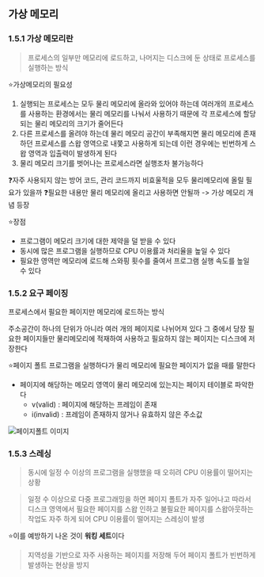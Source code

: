 ## 가상 메모리

### 1.5.1 가상 메모리란
> 프로세스의 일부만 메모리에 로드하고, 나머지는 디스크에 둔 상태로 프로세스를 실행하는 방식

⭐가상메모리의 필요성
1. 실행되는 프로세스는 모두 물리 메모리에 올라와 있어야 하는데 여러개의 프로세스를 사용하는 환경에서는 물리 메모리를 나눠서 사용하기 때문에 각 프로세스에 할당되는 물리 메모리의 크기가 줄어든다
2. 다른 프로세스를 올려야 하는데 물리 메모리 공간이 부족해지면 물리 메모리에 존재하던 프로세스를 스왑 영역으로 내쫓고 사용하게 되는데 이런 경우에는 빈번하게 스왑 영역과 입출력이 발생하게 된다
3. 물리 메모리 크기를 벗어나는 프로세스라면 실행조차 불가능하다

❓자주 사용되지 않는 방어 코드, 관리 코드까지 비효울적을 모두 물리메모리에 올릴 필요가 있을까 
❓필요한 내용만 물리 메모리에 올리고 사용하면 안될까
-> 가상 메모리 개념 등장


⭐장점
* 프로그램이 메모리 크기에 대한 제약을 덜 받을 수 있다
* 동시에 많은 프로그램을 실행하므로 CPU 이용률과 처리율을 높일 수 있다
* 필요한 영역만 메모리에 로드해 스와핑 횟수를 줄여서 프로그램 실행 속도를 높일 수 있다

### 1.5.2 요구 페이징
> 
프로세스에서 필요한 페이지만 메모리에 로드하는 방식

>
주소공간이 하나의 단위가 아니라 여러 개의 페이지로 나뉘어져 있다
그 중에서 당장 필요한 페이지들만 물리메모리에 적재하여 사용하고 필요하지 않는 페이지는 디스크에 저장한다

⭐페이지 폴트
프로그램을 실행하다가 물리 메모리에 필요한 페이지가 없을 때를 말한다

* 페이지에 해당하는 메모리 영역이 물리 메모리에 있는지는 페이지 테이블로 파악한다
  * v(valid) : 페이지에 해당하는 프레임이 존재
  * i(invalid) : 프레임이 존재하지 않거나 유효하지 않은 주소값

![페이지폴트 이미지](https://images.velog.io/images/infoqoch/post/220b9920-e6ea-4373-b75a-8b5f25f9901f/image.png)

### 1.5.3 스레싱
> 동시에 일정 수 이상의 프로그램을 실행했을 때 오히려 CPU 이용률이 떨어지는 상황

> 일정 수 이상으로 다중 프로그래밍을 하면 페이지 폴트가 자주 일어나고 따라서 디스크 영역에서 필요한 페이지를 스왑 인하고 불필요한 페이지를 스왑아웃하는 작업도 자주 하게 되어 CPU 이용률이 떨어지는 스레싱이 발생

⭐이를 예방하기 나온 것이 **워킹 세트**이다
> 지역성을 기반으로 자주 사용하는 페이지를 저장해 두어 페이지 폴트가 빈번하게 발생하는 현상을 방지
